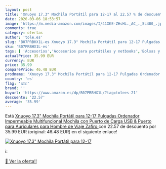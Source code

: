 ```yaml
---
layout: post
title: 'Xnuoyo 17.3" Mochila Portátil para 12-17 al 22.57 % de descuento'
date: 2020-03-06 18:53:57
image: 'https://m.media-amazon.com/images/I/41XKE-ZHsHL._AC_._SL400_.jpg'
comments: true
category: ofertas
author: 'tole.es'
slug: 'B07PRBHX1L-es Xnuoyo 17.3" Mochila Portátil para 12-17 Pulgadas...'
sku: 'B07PRBHX1L-es'
tags: [ 'Accesorios','Accesorios para portátiles y netbooks','Bolsas y fundas para portátiles y netbooks','Bolígrafos, lápices y útiles de escritura','Equipaje','Informática','Mochilas','Mochilas para portátiles y netbooks','Mochilas tipo casual','Oficina y papelería','Rotuladores permanentes','Rotuladores y subrayadores','mochila', ]
actualPrice: 35.99 EUR
currency: EUR
price: 35.99
comparePrice: 46.48 EUR
prodname: 'Xnuoyo 17.3" Mochila Portátil para 12-17 Pulgadas Ordenador  Impermeable Multifuncional Mochila con Puerto de Carga USB & Puerto para Auriculares para Hombre de Viaje  Zafiro '
country: 'es'
flag: '🇪🇸'
brand: ''
buyurl: 'https://www.amazon.es/dp/B07PRBHX1L/?tag=tolees-21'
descuento: '22.57'
average: '35.99'
---
```


Está [Xnuoyo 17.3" Mochila Portátil para 12-17 Pulgadas Ordenador  Impermeable Multifuncional Mochila con Puerto de Carga USB & Puerto para Auriculares para Hombre de Viaje  Zafiro ](https://www.amazon.es/dp/B07PRBHX1L/?tag=tolees-21) con 22.57 de descuento por 35.99 EUR (original: 46.48 EUR) en el siguiente enlace!

[![Xnuoyo 17.3" Mochila Portátil para 12-17](https://m.media-amazon.com/images/I/41XKE-ZHsHL._AC_._SL400_.jpg)](https://www.amazon.es/dp/B07PRBHX1L/?tag=tolees-21)

ℹ️:


[🛒 Ver la oferta!!](https://www.amazon.es/dp/B07PRBHX1L/?tag=tolees-21)
